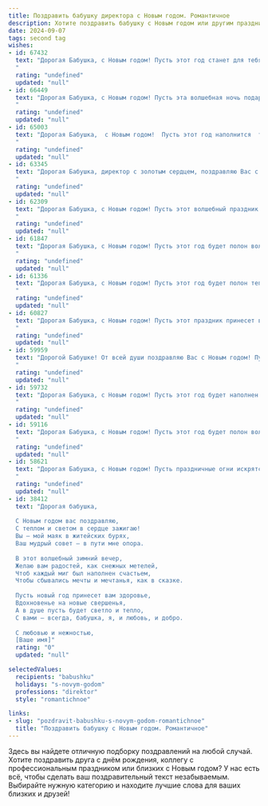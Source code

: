 ```yaml
---
title: Поздравить бабушку директора с Новым годом. Романтичное
description: Хотите поздравить бабушку с Новым годом или другим праздником? Наш ИИ создаст незабываемое поздравление, а вы обязательно выделитесь среди других.  
date: 2024-09-07
tags: second tag
wishes:
- id: 67432
  text: "Дорогая Бабушка, с Новым годом! Пусть этот год станет для тебя сказкой, полной волшебства, радости и душевного тепла. Пусть в твоей жизни, как в зимнем лесу, всегда будут яркие огни, а твой дом согреет любовь родных и близких. Желаю тебе крепкого здоровья, неиссякаемой энергии и бесконечного счастья. Пусть твой талант руководителя приносит тебе только удовлетворение и успех, а твои мечты обязательно сбудутся в Новом году!
  "
  rating: "undefined"
  updated: "null"
- id: 66449
  text: "Дорогая Бабушка, с Новым годом! Пусть эта волшебная ночь подарит Вам тепло и уют, а весь грядущий год будет полон ярких моментов, как праздничные огни на елочке. Пусть Ваша директорская мудрость и опыт продолжают вдохновлять всех вокруг, а сердце всегда будет согрето любовью близких. Счастья Вам, здоровья и всех благ!
  "
  rating: "undefined"
  updated: "null"
- id: 65003
  text: "Дорогая Бабушка,  с Новым годом!  Пусть этот год наполнится  теплотой,  радостью  и  искренней  любовью.  Пусть  Ваша  мудрость  и  опыт  станут  проводниками  к  счастью  и  успеху.  Желаю  Вам  крепкого  здоровья,  ярких  моментов  и  спокойствия  в  душе.  Пусть  Ваша  жизнь  будет  такой же  красивой  и  прекрасной,  как  зимний  вечер,  освещенный  и  волшебный.
  "
  rating: "undefined"
  updated: "null"
- id: 63345
  text: "Дорогая Бабушка, директор с золотым сердцем, поздравляю Вас с Новым годом! Пусть Новый год принесёт Вам теплоту домашнего очага, яркие моменты счастья и исполнение всех заветных желаний. Пусть каждый день Вашей жизни будет полон любви, добра и радости.
  "
  rating: "undefined"
  updated: "null"
- id: 62309
  text: "Дорогая Бабушка, с Новым годом! Пусть этот волшебный праздник принесет в твою жизнь столько же тепла и светлой радости, сколько ты даешь нам своим заботливым сердцем. Пусть новый год будет полон счастливых моментов, ярких впечатлений и, конечно же, крепкого здоровья!
  "
  rating: "undefined"
  updated: "null"
- id: 61847
  text: "Дорогая Бабушка, с Новым годом! Пусть этот год будет полон волшебства, любви и радости, как сказочная зимняя ночь. Пусть тепло и уют царят в твоем доме, а каждый день приносит новые счастливые моменты. Желаю тебе крепкого здоровья, оптимизма и исполнения всех желаний!  🎉✨💋
  "
  rating: "undefined"
  updated: "null"
- id: 61336
  text: "Дорогая Бабушка, с Новым годом! Пусть этот год будет полон тепла, любви и радости, как чудесный зимний вечер, когда искрящийся снег падает на землю, а в домах зажигаются огни.  Пусть каждый день вашего директорского года будет наполнен вдохновением, успехами и добрыми делами.
  "
  rating: "undefined"
  updated: "null"
- id: 60827
  text: "Дорогая Бабушка, с Новым годом! Пусть этот праздник принесет в твою жизнь волшебство и свет. Пусть каждый день будет наполнен любовью и заботой, а улыбка не сходит с твоего лица. Счастья, здоровья и  всего самого доброго тебе в Новом году!
  "
  rating: "undefined"
  updated: "null"
- id: 59959
  text: "Дорогой Бабушке! От всей души поздравляю Вас с Новым годом! Пусть этот год принесет Вам здоровье, благополучие и множество счастливых моментов, как директор, так и просто как любимая бабушка нашей большой семьи. Пусть праздничные огни искрятся в Ваших глазах, а каждый день будет наполнен любовью, радостью и теплом!
  "
  rating: "undefined"
  updated: "null"
- id: 59732
  text: "Дорогая Бабушка, с Новым годом! Пусть этот год будет наполнен волшебством, радостью и теплом, как праздничная елка, а новые начинания будут успешными, словно Ваш блестящий директорский опыт.
  "
  rating: "undefined"
  updated: "null"
- id: 59116
  text: "Дорогая Бабушка, с Новым годом! Пусть этот год будет полон волшебных мгновений, как мерцающие снежинки в зимнем лесу, а Ваше сердце согревает любовь и забота близких. Пусть каждый день будет наполнен счастьем, как звёздное небо, и пусть все Ваши мечты сбудутся, словно чудеса под бой курантов. С Новым годом, наша дорогая  Директор!
  "
  rating: "undefined"
  updated: "null"
- id: 58621
  text: "Дорогая Бабушка, с Новым годом! Пусть праздничные огни искрятся в твоих глазах, а сердце наполнится теплом и любовью. Пусть новый год принесет тебе здоровье, счастье и радость, а  твоя мудрость и опыт будут путеводной звездой для всех нас.
  "
  rating: "undefined"
  updated: "null"
- id: 38412
  text: "Дорогая бабушка,
  
  С Новым годом вас поздравляю,
  С теплом и светом в сердце зажигаю!
  Вы — мой маяк в житейских бурях,
  Ваш мудрый совет — в пути мне опора.
  
  В этот волшебный зимний вечер,
  Желаю вам радостей, как снежных метелей,
  Чтоб каждый миг был наполнен счастьем,
  Чтобы сбывались мечты и мечтанья, как в сказке.
  
  Пусть новый год принесет вам здоровье,
  Вдохновенье на новые свершенья,
  А в душе пусть будет светло и тепло,
  С вами — всегда, бабушка, я, и любовь, и добро.
  
  С любовью и нежностью,
  [Ваше имя]"
  rating: "0"
  updated: "null"

selectedValues:
  recipients: "babushku"
  holidays: "s-novym-godom"
  professions: "direktor"
  style: "romantichnoe"

links:
- slug: "pozdravit-babushku-s-novym-godom-romantichnoe"
  title: "Поздравить бабушку с Новым годом. Романтичное"
---
```


Здесь вы найдете отличную подборку поздравлений на любой случай. 
Хотите поздравить друга с днём рождения, коллегу с профессиональным праздником или близких с Новым годом? У нас есть всё, чтобы сделать ваш поздравительный текст незабываемым. Выбирайте нужную категорию и находите лучшие слова для ваших близких и друзей!
